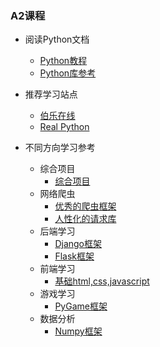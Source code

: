 ### A2课程

- 阅读Python文档
    - [Python教程](http://usyiyi.cn/translate/python_352/tutorial/index.html)
    - [Python库参考](http://usyiyi.cn/translate/python_352/library/index.html)
 
- 推荐学习站点
    - [伯乐在线](http://python.jobbole.com/)
    - [Real Python](https://realpython.com/)

- 不同方向学习参考

    - 综合项目
        - [综合项目](http://python.jobbole.com/category/project/)
    - 网络爬虫
        - [优秀的爬虫框架](https://docs.scrapy.org/en/latest/)
        - [人性化的请求库](http://docs.python-requests.org/zh_CN/latest/)
    - 后端学习
        - [Django框架](http://usyiyi.cn/translate/django_182/index.html)
        - [Flask框架](http://docs.jinkan.org/docs/flask/)
    - 前端学习
        - [基础html,css,javascript](http://www.w3school.com.cn/)
    - 游戏学习
        - [PyGame框架](https://www.pygame.org/docs/)
    - 数据分析
        - [Numpy框架](https://docs.scipy.org/doc/)
